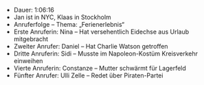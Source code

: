 - Dauer: 1:06:16  
- Jan ist in NYC, Klaas in Stockholm  
- Anruferfolge – Thema: „Ferienerlebnis“  
- Erste Anruferin: Nina – Hat versehentlich Eidechse aus Urlaub mitgebracht  
- Zweiter Anrufer: Daniel – Hat Charlie Watson getroffen  
- Dritte Anruferin: Sidi – Musste im Napoleon-Kostüm Kreisverkehr einweihen  
- Vierte Anruferin: Constanze – Mutter schwärmt für Lagerfeld  
- Fünfter Anrufer: Ulli Zelle – Redet über Piraten-Partei  
